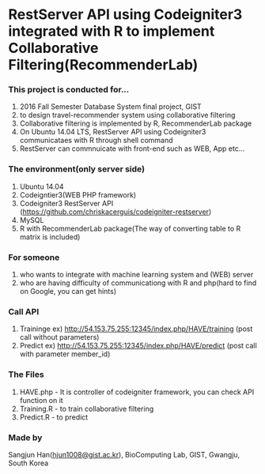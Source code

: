 # RestServer API using Codeigniter3 integrated with R to implement Collaborative Filtering(RecommenderLab)

### This project is conducted for...
1) 2016 Fall Semester Database System final project, GIST<br />
2) to design travel-recommender system using collaborative filtering<br />
3) Collaborative filtering is implemented by R, RecommenderLab package<br />
4) On Ubuntu 14.04 LTS, RestServer API using Codeigniter3 communicataes with R through shell command<br />
5) RestServer can commnuicate with front-end such as WEB, App etc...<br />

### The environment(only server side)
1) Ubuntu 14.04<br />
2) Codeigntier3(WEB PHP framework)<br />
3) Codeigniter3 RestServer API (https://github.com/chriskacerguis/codeigniter-restserver)<br />
4) MySQL<br />
5) R with RecommenderLab package(The way of converting table to R matrix is included)<br />

### For someone
1) who wants to integrate with machine learning system and (WEB) server<br />
2) who are having difficulty of communicationg with R and php(hard to find on Google, you can get hints)<br />

### Call API
1) Traininge ex) http://54.153.75.255:12345/index.php/HAVE/training (post call without parameters)<br />
2) Predict ex) http://54.153.75.255:12345/index.php/HAVE/predict (post call with parameter member_id)<br />

### The Files
1) HAVE.php - It is controller of codeigniter framework, you can check API function on it<br />
2) Training.R - to train collaborative filtering<br />
3) Predict.R - to predict<br />

### Made by
Sangjun Han(hjun1008@gist.ac.kr), BioComputing Lab, GIST, Gwangju, South Korea<br />
